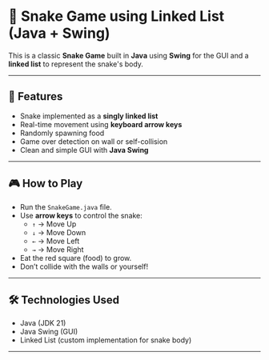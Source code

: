 # 🐍 Snake Game using Linked List (Java + Swing)

This is a classic **Snake Game** built in **Java** using **Swing** for the GUI and a **linked list** to represent the snake's body.

---

## 🚀 Features

- Snake implemented as a **singly linked list**
- Real-time movement using **keyboard arrow keys**
- Randomly spawning food
- Game over detection on wall or self-collision
- Clean and simple GUI with **Java Swing**

---

## 🎮 How to Play

- Run the `SnakeGame.java` file.
- Use **arrow keys** to control the snake:
  - `↑` → Move Up
  - `↓` → Move Down
  - `←` → Move Left
  - `→` → Move Right
- Eat the red square (food) to grow.
- Don’t collide with the walls or yourself!

---

## 🛠️ Technologies Used

- Java (JDK 21)
- Java Swing (GUI)
- Linked List (custom implementation for snake body)

---
